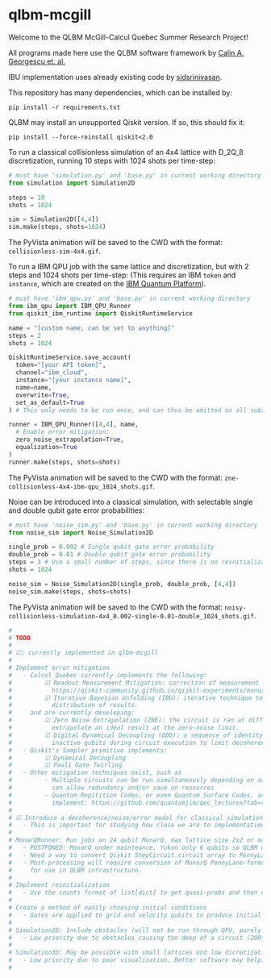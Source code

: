 # qlbm-mcgill

Welcome to the QLBM McGill-Calcul Quebec Summer Research Project!

All programs made here use the QLBM software framework by [Calin A. Georgescu et. al.](https://arxiv.org/pdf/2411.19439)

IBU implementation uses already existing code by [sidsrinivasan](https://github.com/sidsrinivasan/PyIBU).

This repository has many dependencies, which can be installed by:

```shell
pip install -r requirements.txt
```

QLBM may install an unsupported Qiskit version. If so, this should fix it:

```shell
pip install --force-reinstall qiskit<2.0
```

To run a classical collisionless simulation of an 4x4 lattice with D_2Q_8 discretization, running 10 steps with 1024 shots per time-step:

```python
# must have 'simulation.py' and 'base.py' in current working directory
from simulation import Simulation2D

steps = 10
shots = 1024

sim = Simulation2D([4,4])
sim.make(steps, shots=1024)
```
The PyVista animation will be saved to the CWD with the format: ```collisionless-sim-4x4.gif```.

To run a IBM QPU job with the same lattice and discretization, but with 2 steps and 1024 shots per time-step:
(This requires an IBM ```token``` and ```instance```, which are created on the [IBM Quantum Platform](https://quantum.cloud.ibm.com/)).

```python
# must have 'ibm_qpu.py' and 'base.py' in current working directory
from ibm_qpu import IBM_QPU_Runner
from qiskit_ibm_runtime import QiskitRuntimeService

name = "[custom name, can be set to anything]"
steps = 2
shots = 1024

QiskitRuntimeService.save_account(
  token="[your API token]",
  channel="ibm_cloud", 
  instance="[your instance name]", 
  name=name, 
  overwrite=True,
  set_as_default=True
) # This only needs to be run once, and can thus be omitted on all subsequent runs

runner = IBM_QPU_Runner([4,4], name,
  # Enable error mitigation:
  zero_noise_extrapolation=True,
  equalization=True
)
runner.make(steps, shots=shots)
```

The PyVista animation will be saved to the CWD with the format: ```zne-collisionless-4x4-ibm-qpu_1024_shots.gif```.

Noise can be introduced into a classical simulation, with selectable single and double qubit gate error probabilities:

```python
# must have 'noise_sim.py' and 'base.py' in current working directory
from noise_sim import Noise_Simulation2D

single_prob = 0.002 # Single qubit gate error probability
double_prob = 0.01 # Double qubit gate error probability
steps = 3 # Use a small number of steps, since there is no reinitialization, unlike Simulation2D
shots = 1024

noise_sim = Noise_Simulation2D(single_prob, double_prob, [4,4])
noise_sim.make(steps, shots=shots)
```
The PyVista animation will be saved to the CWD with the format: ```noisy-collisionless-simulation-4x4_0.002-single-0.01-double_1024_shots.gif```.

```python
#
# TODO
#
# ☑: currently implemented in qlbm-mcgill
#
# Implement error mitigation
#   - Calcul Quebec currently implements the following:
#         ☑ Readout Measurement Mitigation: correction of measurement errors.
#           https://qiskit-community.github.io/qiskit-experiments/manuals/measurement/readout_mitigation.html
#         ☑ Iterative Bayesian Unfolding (IBU): iterative technique to find a more precise
#           distribution of results.
#     and are currently developing:
#         ☑ Zero Noise Extrapolation (ZNE): the circuit is ran at different noise levels to
#           extrapolate an ideal result at the zero-noise limit.
#         ☑ Digital Dynamical Decoupling (DDD): a sequence of identity gates is applied to
#           inactive qubits during circuit execution to limit decoherence effects.
#   - Qiskit's Sampler primitive implements:
#         ☑ Dynamical Decoupling
#         ☑ Pauli Gate Twirling
#   - Other mitigation techniques exist, such as
#         - Multiple circuits can be run simultaneously depending on available qubits, which
#           can allow redundancy and/or save on resources
#         - Quantum Repitition Codes, or even Quantum Surface Codes, are also possible to
#           implement: https://github.com/quantumjim/qec_lectures?tab=readme-ov-file
#
# ☑ Introduce a decoherence/noise/error model for classical simulation
#   - This is important for studying how close we are to implementation in NISQ
#
# MonarQRunner: Run jobs on 24 qubit MonarQ, max lattice size 2x2 or maybe 4x2 if lucky
#   - POSTPONED: MonarQ under mainteance, Yukon only 6 qubits so QLBM unfeasable
#   - Need a way to convert Qiskit StepCircuit.circuit array to PennyLane (done in one function)
#   - Post-processing will require conversion of MonarQ PennyLane-formatted result counts to Qiskit
#     for use in QLBM infrastructure.
#
# Implement reinitialization
#   - Use the counts format of list[dict] to get quasi-probs and then convert to statevector
#
# Create a method of easily choosing initial conditions
#   - Gates are applied to grid and velocity qubits to produce initial conditions 
#
# Simulation2D: Include obstacles (will not be run through QPU, purely visual)
#   - Low priority due to obstacles causing too deep of a circuit (200+)
#
# Simulation3D: May be possible with small lattices ond low dicretization (D_3Q_6)
#   - Low priority due to poor visualization. Better software may help.
#
```



